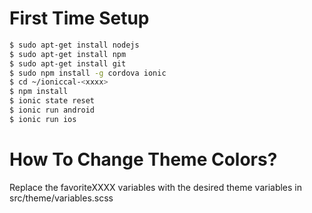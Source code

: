 # First Time Setup
```sh
$ sudo apt-get install nodejs
$ sudo apt-get install npm
$ sudo apt-get install git
$ sudo npm install -g cordova ionic
$ cd ~/ioniccal-<xxxx>
$ npm install
$ ionic state reset
$ ionic run android
$ ionic run ios
```
# How To Change Theme Colors?
Replace the favoriteXXXX variables with the desired theme variables in src/theme/variables.scss
